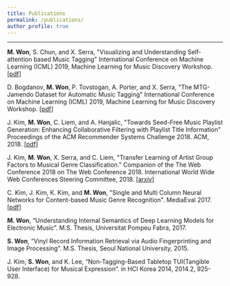 ```yaml
---
title: Publications
permalink: /publications/
author_profile: true
---
```


---
**M. Won**, S. Chun, and X. Serra, "Visualizing and Understanding Self-attention based Music Tagging" International Conference on Machine Learning (ICML) 2019, Machine Learning for Music Discovery Workshop. [[pdf](https://drive.google.com/file/d/1mYU1fjXkrcQBpTyzuCszyceBm2yNC9_O/view)]

D. Bogdanov, **M. Won**, P. Tovstogan, A. Porter, and X. Serra, "The MTG-Jamendo Dataset for Automatic Music Tagging" International Conference on Machine Learning (ICML) 2019, Machine Learning for Music Discovery Workshop. [[pdf](https://drive.google.com/file/d/1tRRLI0Wz8OTrUpcQnWOokeI0XePkbbGy/view)]

J. Kim, **M. Won**, C. Liem, and A. Hanjalic, "Towards Seed-Free Music Playlist Generation: Enhancing Collaborative Filtering with Playlist Title Information" Proceedings of the ACM Recommender Systems Challenge 2018. ACM, 2018. [[pdf](https://dl.acm.org/citation.cfm?id=3267485)]

J. Kim, **M. Won**, X. Serra, and C. Liem, "Transfer Learning of Artist Group Factors to Musical Genre Classification." Companion of the The Web Conference 2018 on The Web Conference 2018. International World Wide Web Conferences Steering Committee, 2018. [[arxiv](https://arxiv.org/abs/1805.02043)]


C. Kim, J. Kim, K. Kim, and **M. Won**, "Single and Multi Column Neural Networks for Content-based Music Genre Recognition". MediaEval 2017. [[pdf](http://slim-sig.irisa.fr/me17/Mediaeval_2017_paper_47.pdf)]


**M. Won**, ”Understanding Internal Semantics of Deep Learning Models for Electronic Music”. M.S. Thesis, Universitat Pompeu Fabra, 2017. 

**S. Won**, “Vinyl Record Information Retrieval via Audio Fingerprinting and Image Processing”. M.S. Thesis, Seoul National University, 2015.

J. Kim, **S. Won**, and K. Lee, “Non-Tagging-Based Tabletop TUI(Tangible User Interface) for Musical Expression”. in HCI Korea 2014, 2014.2, 925-928.


